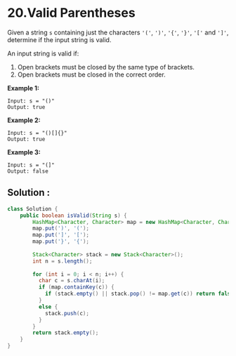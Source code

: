 # 20.Valid Parentheses

Given a string `s` containing just the characters `'('`, `')'`, `'{'`, `'}'`, `'['` and `']'`, determine if the input string is valid.

An input string is valid if:

1. Open brackets must be closed by the same type of brackets.
2. Open brackets must be closed in the correct order.

 

**Example 1:**

```
Input: s = "()"
Output: true
```

**Example 2:**

```
Input: s = "()[]{}"
Output: true
```

**Example 3:**

```
Input: s = "(]"
Output: false
```





## Solution :

```java
class Solution {
    public boolean isValid(String s) {
        HashMap<Character, Character> map = new HashMap<Character, Character>();
      	map.put(')', '(');
        map.put(']', '[');
        map.put('}', '{');
      
      	Stack<Character> stack = new Stack<Character>();
      	int n = s.length();	
      
      	for (int i = 0; i < n; i++) {
          char c = s.charAt(i);
          if (map.containKey(c)) {
            if (stack.empty() || stack.pop() != map.get(c)) return false;
          }
          else {
            stack.push(c);
          }
        }
      	return stack.empty();
    }
}
```

